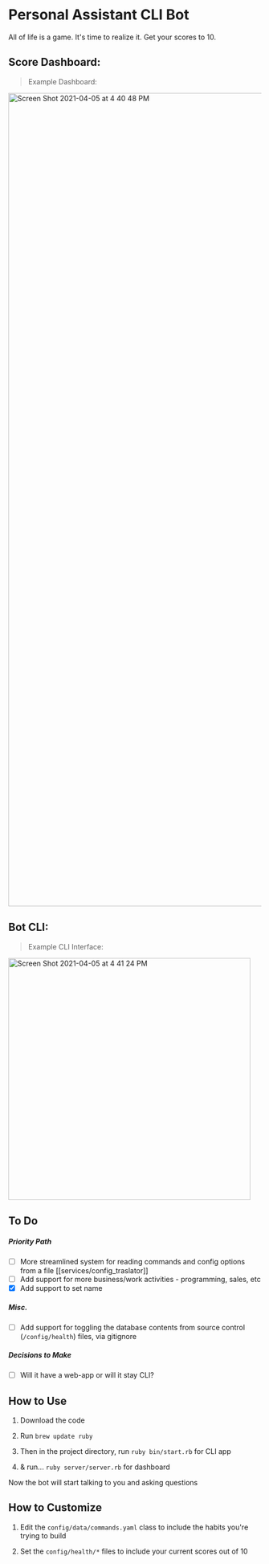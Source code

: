 # Personal Assistant CLI Bot

All of life is a game. It's time to realize it. Get your scores to 10.

## Score Dashboard:
> Example Dashboard:
<img width="1620" alt="Screen Shot 2021-04-05 at 4 40 48 PM" src="https://user-images.githubusercontent.com/46613794/113624485-b936c080-962d-11eb-80b7-537cef16d323.png">

## Bot CLI:
> Example CLI Interface: <br />
<img width="482" alt="Screen Shot 2021-04-05 at 4 41 24 PM" src="https://user-images.githubusercontent.com/46613794/113624523-c3f15580-962d-11eb-8add-a02f57799ba6.png">


## To Do

##### Priority Path

- [ ] More streamlined system for reading commands and config options from a file [[services/config_traslator]]
- [ ] Add support for more business/work activities - programming, sales, etc
- [X] Add support to set name

##### Misc.

- [ ] Add support for toggling the database contents from source control (`/config/health`) files, via gitignore

##### Decisions to Make

- [ ] Will it have a web-app or will it stay CLI?

## How to Use

1. Download the code

2. Run `brew update ruby`

3. Then in the project directory, run `ruby bin/start.rb` for CLI app

4. & run... `ruby server/server.rb` for dashboard

Now the bot will start talking to you and asking questions

## How to Customize

1. Edit the `config/data/commands.yaml` class to include the habits you're trying to build

2. Set the `config/health/*` files to include your current scores out of 10
